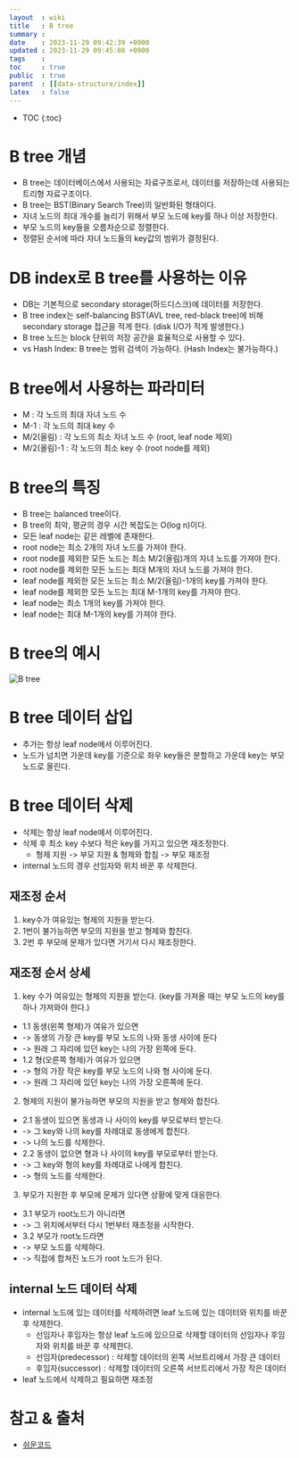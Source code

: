 ```yaml
---
layout  : wiki
title   : B tree 
summary : 
date    : 2023-11-29 09:42:39 +0900
updated : 2023-11-29 09:45:08 +0900
tags    : 
toc     : true
public  : true
parent  : [[data-structure/index]]
latex   : false
---
```

* TOC
{:toc}

# B tree 개념 
- B tree는 데이터베이스에서 사용되는 자료구조로서, 데이터를 저장하는데 사용되는 트리형 자료구조이다.
- B tree는 BST(Binary Search Tree)의 일반화된 형태이다.
- 자녀 노드의 최대 개수를 늘리기 위해서 부모 노드에 key를 하나 이상 저장한다.
- 부모 노드의 key들을 오름차순으로 정렬한다.
- 정렬된 순서에 따라 자녀 노드들의 key값의 범위가 결정된다.


# DB index로 B tree를 사용하는 이유
- DB는 기본적으로 secondary storage(하드디스크)에 데이터를 저장한다.
- B tree index는 self-balancing BST(AVL tree, red-black tree)에 비해 secondary storage 접근을 적게 한다. (disk I/O가 적게 발생한다.)
- B tree 노드는 block 단위의 저장 공간을 효율적으로 사용할 수 있다.
- vs Hash Index: B tree는 범위 검색이 가능하다. (Hash Index는 불가능하다.)


# B tree에서 사용하는 파라미터
- M : 각 노드의 최대 자녀 노드 수
- M-1 : 각 노드의 최대 key 수
- M/2(올림) : 각 노드의 최소 자녀 노드 수 (root, leaf node 제외)
- M/2(올림)-1 : 각 노드의 최소 key 수 (root node를 제외)


# B tree의 특징
- B tree는 balanced tree이다.
- B tree의 최악, 평균의 경우 시간 복잡도는 O(log n)이다.
- 모든 leaf node는 같은 레벨에 존재한다.
- root node는 최소 2개의 자녀 노드를 가져야 한다.
- root node를 제외한 모든 노드는 최소 M/2(올림)개의 자녀 노드를 가져야 한다.
- root node를 제외한 모든 노드는 최대 M개의 자녀 노드를 가져야 한다.
- leaf node를 제외한 모든 노드는 최소 M/2(올림)-1개의 key를 가져야 한다.
- leaf node를 제외한 모든 노드는 최대 M-1개의 key를 가져야 한다.
- leaf node는 최소 1개의 key를 가져야 한다.
- leaf node는 최대 M-1개의 key를 가져야 한다.

# B tree의 예시
![B tree](https://upload.wikimedia.org/wikipedia/commons/thumb/6/65/B-tree.svg/600px-B-tree.svg.png)


# B tree 데이터 삽입
- 추가는 항상 leaf node에서 이루어진다.
- 노드가 넘치면 가운데 key를 기준으로 좌우 key들은 분할하고 가운데 key는 부모 노드로 올린다.


# B tree 데이터 삭제
- 삭제는 항상 leaf node에서 이루어진다.
- 삭제 후 최소 key 수보다 적은 key를 가지고 있으면 재조정한다.
    - 형제 지원 -> 부모 지원 & 형제와 합침 -> 부모 재조정
- internal 노드의 경우 선임자와 위치 바꾼 후 삭제한다.

## 재조정 순서
1. key수가 여유있는 형제의 지원을 받는다.
2. 1번이 불가능하면 부모의 지원을 받고 형제와 합친다.
3. 2번 후 부모에 문제가 있다면 거기서 다시 재조정한다.

## 재조정 순서 상세
1. key 수가 여유있는 형제의 지원을 받는다. (key를 가져올 때는 부모 노드의 key를 하나 가져와야 한다.)
- 1.1 동생(왼쪽 형제)가 여유가 있으면
- -> 동생의 가장 큰 key를 부모 노드의 나와 동생 사이에 둔다
- -> 원래 그 자리에 있던 key는 나의 가장 왼쪽에 둔다.
- 1.2 형(오른쪽 형제)가 여유가 있으면
- -> 형의 가장 작은 key를 부모 노드의 나와 형 사이에 둔다.
- -> 원래 그 자리에 있던 key는 나의 가장 오른쪽에 둔다.

2. 형제의 지원이 불가능하면 부모의 지원을 받고 형제와 합친다.
- 2.1 동생이 있으면 동생과 나 사이의 key를 부모로부터 받는다.
- -> 그 key와 나의 key를 차례대로 동생에게 합친다.
- -> 나의 노드를 삭제한다.
- 2.2 동생이 없으면 형과 나 사이의 key를 부모로부터 받는다.
- -> 그 key와 형의 key를 차례대로 나에게 합친다.
- -> 형의 노드를 삭제한다. 

3. 부모가 지원한 후 부모에 문제가 있다면 상황에 맞게 대응한다.
- 3.1 부모가 root노드가 아니라면
- -> 그 위치에서부터 다시 1번부터 재조정을 시작한다.
- 3.2 부모가 root노드라면
- -> 부모 노드를 삭제하다.
- -> 직접에 합쳐진 노드가 root 노드가 된다.

## internal 노드 데이터 삭제
- internal 노드에 있는 데이터를 삭제하려면 leaf 노드에 있는 데이터와 위치를 바꾼 후 삭제한다.
    - 선임자나 후임자는 항상 leaf 노드에 있으므로 삭제할 데이터의 선임자나 후임자와 위치를 바꾼 후 삭제한다.
    - 선임자(predecessor) : 삭제할 데이터의 왼쪽 서브트리에서 가장 큰 데이터
    - 후임자(successor) : 삭제할 데이터의 오른쪽 서브트리에서 가장 작은 데이터
- leaf 노드에서 삭제하고 필요하면 재조정


# 참고 & 출처
- [쉬운코드](https://www.youtube.com/@ez.)